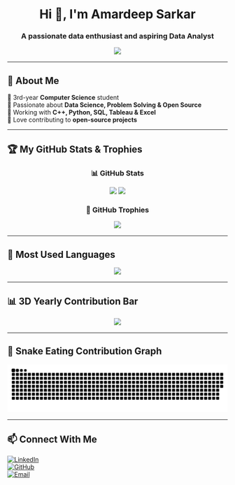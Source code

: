 <h1 align="center">Hi 👋, I'm Amardeep Sarkar</h1>
<h3 align="center">A passionate data enthusiast and aspiring Data Analyst</h3>

<p align="center">
  <img src="https://readme-typing-svg.herokuapp.com?font=Fira+Code&weight=600&size=22&pause=1000&color=34D1BF&width=450&lines=Welcome+to+my+GitHub!;Aspiring+Data+Analyst;Problem+Solver+%26+Tech+Lover" />
</p>

---

## 🚀 About Me  
🔹 3rd-year **Computer Science** student  
🔹 Passionate about **Data Science, Problem Solving & Open Source**  
🔹 Working with **C++, Python, SQL, Tableau & Excel**  
🔹 Love contributing to **open-source projects**  

---

## 🏆 My GitHub Stats & Trophies  
<div align="center">

  ### 📊 GitHub Stats  
  <img src="https://github-readme-stats.vercel.app/api?username=PathToPrecision&show_icons=true&theme=tokyonight&hide_border=true" width="400" />
  <img src="https://streak-stats.demolab.com?user=PathToPrecision&theme=tokyonight&hide_border=true" width="400" />

  ### 🏅 GitHub Trophies  
  <img src="https://github-profile-trophy.vercel.app/?username=PathToPrecision&theme=onedark&row=1&column=7&margin-w=15" />

  

</div>

---

## 📌 Most Used Languages  
<p align="center">
  <img src="https://github-readme-stats.vercel.app/api/top-langs/?username=PathToPrecision&layout=compact&theme=tokyonight&hide_border=true" width="400" />
</p>

---

## 📊 3D Yearly Contribution Bar  
<p align="center">
  <img src="https://github-readme-activity-graph.vercel.app/graph?username=PathToPrecision&theme=github" />
</p>

---

## 🐍 Snake Eating Contribution Graph  
<p align="center">
  <img src="https://raw.githubusercontent.com/aditya762/aditya762/main/assets/github-contribution-grid-snake.svg" />
</p>



---

## 📫 Connect With Me  
[![LinkedIn](https://img.shields.io/badge/LinkedIn-0A66C2?style=for-the-badge&logo=linkedin&logoColor=white)](https://www.linkedin.com/in/amardeepsarkar)  
[![GitHub](https://img.shields.io/badge/GitHub-171515?style=for-the-badge&logo=github&logoColor=white)](https://github.com/PathToPrecision)  
[![Email](https://img.shields.io/badge/Email-D14836?style=for-the-badge&logo=gmail&logoColor=white)](mailto:amardeep.sarkarrr@gmail.com)


